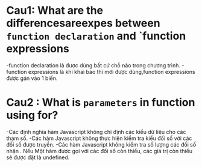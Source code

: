 # Cau1: What are the differencesareexpes between `function declaration` and `function expressions
-function declaration là được dùng bất cứ chỗ nào trong chương trình.
-function expressions là khi khai báo thì mới được dùng,function expressions được gán vào 1 biến.
# Cau2 : What is `parameters` in function using for?
-Các định nghĩa hàm Javascript không chỉ định các kiểu dữ liệu cho các tham số.
-Các hàm Javascript không thực hiện kiểm tra kiểu đối số với các đối số được truyền.
-Các hàm Javascript không kiểm tra số lượng các đối số nhận .
Nếu Một hàm được gọi với các đối số còn thiếu, các giá trị còn thiếu sẽ được đặt là undefined.


